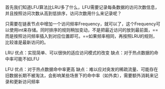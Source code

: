首先我们知道LFU算法比LRU多了什么，LFU需要记录每条数据的访问次数信息，并且按照访问次数从高到低排序，访问次数用什么来记录呢？

只需要在链表节点中增加一个访问频率Frequency，就可以了，这个Frequency可以使用int来存储。同时排序的规则稍加变动，不是把最近访问的放到最前面，==而是按照访问频率插入到对应位置即可。==如果频率相同，再按照LRU的规则，比较谁是最新访问的。

LRU
优点：实现简单、可以很快的适应访问模式的改变
缺点：对于热点数据的命中率可能不如LFU

LFU
优点：对于热点数据命中率更高
缺点：难以应对突发的稀疏流量、可能存在旧数据长期不被淘汰，会影响某些场景下的命中率（如外卖），需要额外消耗来记录和更新访问频率